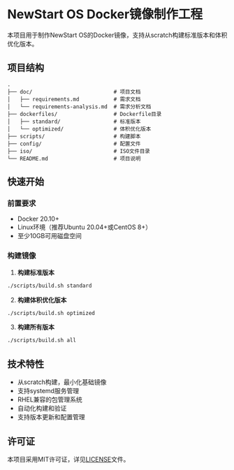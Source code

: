 # NewStart OS Docker镜像制作工程

本项目用于制作NewStart OS的Docker镜像，支持从scratch构建标准版本和体积优化版本。

## 项目结构

```
.
├── doc/                          # 项目文档
│   ├── requirements.md           # 需求文档
│   └── requirements-analysis.md  # 需求分析文档
├── dockerfiles/                  # Dockerfile目录
│   ├── standard/                 # 标准版本
│   └── optimized/                # 体积优化版本
├── scripts/                      # 构建脚本
├── config/                       # 配置文件
├── iso/                          # ISO文件目录
└── README.md                     # 项目说明
```

## 快速开始

### 前置要求
- Docker 20.10+
- Linux环境（推荐Ubuntu 20.04+或CentOS 8+）
- 至少10GB可用磁盘空间

### 构建镜像

1. **构建标准版本**
```bash
./scripts/build.sh standard
```

2. **构建体积优化版本**
```bash
./scripts/build.sh optimized
```

3. **构建所有版本**
```bash
./scripts/build.sh all
```

## 技术特性

- 从scratch构建，最小化基础镜像
- 支持systemd服务管理
- RHEL兼容的包管理系统
- 自动化构建和验证
- 支持版本更新和配置管理

## 许可证

本项目采用MIT许可证，详见[LICENSE](LICENSE)文件。
